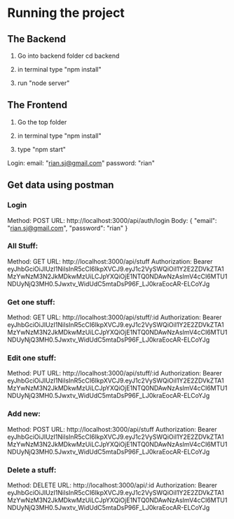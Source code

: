 # Running the project

## The Backend

1. Go into backend folder
   cd backend
   
2. in terminal type "npm install"

3. run "node server"


## The Frontend

1. Go the top folder
   
2. in terminal type "npm install"

3. type "npm start"

Login:
email: "rian.sj@gmail.com"
password: "rian"


## Get data using postman

### Login
Method: POST
URL: http://localhost:3000/api/auth/login
Body:
{
	"email": "rian.sj@gmail.com",
	"password": "rian"
}

### All Stuff:
Method: GET
URL: http://localhost:3000/api/stuff
Authorization: Bearer eyJhbGciOiJIUzI1NiIsInR5cCI6IkpXVCJ9.eyJ1c2VySWQiOiI1Y2E2ZDVkZTA1MzYwNzM3N2JkMDkwMzUiLCJpYXQiOjE1NTQ0NDAwNzAsImV4cCI6MTU1NDUyNjQ3MH0.5Jwxtv_WidUdC5mtaDsP96F_LJ0kraEocAR-ELCoYJg

### Get one stuff:
Method: GET
URL: http://localhost:3000/api/stuff/:id
Authorization: Bearer eyJhbGciOiJIUzI1NiIsInR5cCI6IkpXVCJ9.eyJ1c2VySWQiOiI1Y2E2ZDVkZTA1MzYwNzM3N2JkMDkwMzUiLCJpYXQiOjE1NTQ0NDAwNzAsImV4cCI6MTU1NDUyNjQ3MH0.5Jwxtv_WidUdC5mtaDsP96F_LJ0kraEocAR-ELCoYJg

### Edit one stuff:
Method: PUT
URL: http://localhost:3000/api/stuff/:id
Authorization: Bearer eyJhbGciOiJIUzI1NiIsInR5cCI6IkpXVCJ9.eyJ1c2VySWQiOiI1Y2E2ZDVkZTA1MzYwNzM3N2JkMDkwMzUiLCJpYXQiOjE1NTQ0NDAwNzAsImV4cCI6MTU1NDUyNjQ3MH0.5Jwxtv_WidUdC5mtaDsP96F_LJ0kraEocAR-ELCoYJg

### Add new:
Method: POST
URL: http://localhost:3000/api/stuff
Authorization: Bearer eyJhbGciOiJIUzI1NiIsInR5cCI6IkpXVCJ9.eyJ1c2VySWQiOiI1Y2E2ZDVkZTA1MzYwNzM3N2JkMDkwMzUiLCJpYXQiOjE1NTQ0NDAwNzAsImV4cCI6MTU1NDUyNjQ3MH0.5Jwxtv_WidUdC5mtaDsP96F_LJ0kraEocAR-ELCoYJg

### Delete a stuff:
Method: DELETE
URL: http://localhost:3000/api/:id
Authorization: Bearer eyJhbGciOiJIUzI1NiIsInR5cCI6IkpXVCJ9.eyJ1c2VySWQiOiI1Y2E2ZDVkZTA1MzYwNzM3N2JkMDkwMzUiLCJpYXQiOjE1NTQ0NDAwNzAsImV4cCI6MTU1NDUyNjQ3MH0.5Jwxtv_WidUdC5mtaDsP96F_LJ0kraEocAR-ELCoYJg


